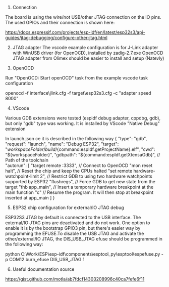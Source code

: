 1) Connection

  The board is using the wire/not USB/other JTAG connection on the IO pins.
  The used GPIOs and their connection is shown here:
  
  https://docs.espressif.com/projects/esp-idf/en/latest/esp32s3/api-guides/jtag-debugging/configure-other-jtag.html
   
2) JTAG adapter
The vscode example configuration is for J-Link adapter with WinUSB driver (for OpenOCD), installed by zadig-2.7.exe
 OpenOCD JTAG adapter from Olimex should be easier to install and setup (Natevly)

3) OpenOCD

Run "OpenOCD: Start openOCD" task from the example vscode task configuration

openocd -f interface\jlink.cfg -f target\esp32s3.cfg -c "adapter speed 8000"

4) VScode

Various GDB extensions were tested (espidf debug adapter, cppdbg,  gdb), but only "gdb" type was working.
It is installed by VScode "Native Debug" extension

In launch.json се it is described in the following way
    {
      "type": "gdb",
      "request": "launch",
      "name": "Debug ESP32",
      "target": "${workspaceFolder}/build/${command:espIdf.getProjectName}.elf",
      "cwd": "${workspaceFolder}",
      "gdbpath": "${command:espIdf.getXtensaGdb}", // Path of the toolchain     
      "autorun": [
        "target remote :3333", // Connect to OpenOCD
        "mon reset halt", // Reset the chip and keep the CPUs halted
        "set remote hardware-watchpoint-limit 2", // Restrict GDB to using two hardware watchpoints supported by ESP32
        "flushregs", // Force GDB to get new state from the target
        "thb app_main", // Insert a temporary hardware breakpoint at the main function
        "c" // Resume the program. It will then stop at breakpoint inserted at app_main
      ]
    }

5) ESP32 chip configuration for external/IO JTAG debug

ESP32S3 JTAG by default is connected to the USB interface. The external/IO JTAG pins are deactivated and do not work. One option to enable it is by the bootstrap GPIO3 pin, but there's easier way by programming the EFUSE.To disable the USB JTAG and activate the other/external/IO JTAG, the DIS_USB_JTAG efuse should be programmed in the following way:

python C:\Work\ESP\esp-idf\components\esptool_py\esptool\espefuse.py -p COM12 burn_efuse DIS_USB_JTAG 1

6) Useful documentation source
   
https://gist.github.com/motla/ab7fdcf14303208996c40ca7fefe6f11